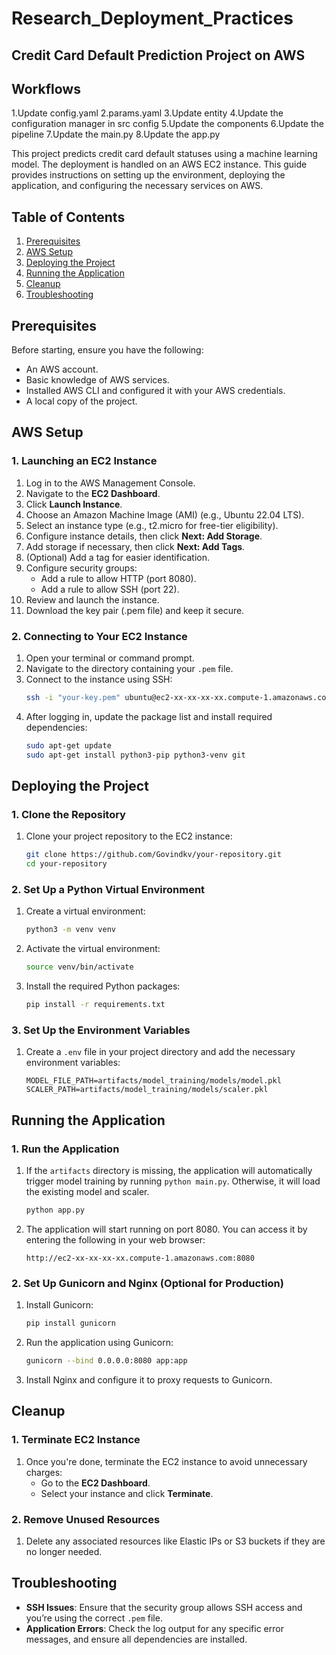 # Research_Deployment_Practices
## Credit Card Default Prediction Project on AWS

## Workflows
1.Update config.yaml
2.params.yaml
3.Update entity 
4.Update the configuration manager in src config 
5.Update the components 
6.Update the pipeline 
7.Update the main.py 
8.Update the app.py



This project predicts credit card default statuses using a machine learning model. The deployment is handled on an AWS EC2 instance. This guide provides instructions on setting up the environment, deploying the application, and configuring the necessary services on AWS.

## Table of Contents
1. [Prerequisites](#prerequisites)
2. [AWS Setup](#aws-setup)
3. [Deploying the Project](#deploying-the-project)
4. [Running the Application](#running-the-application)
5. [Cleanup](#cleanup)
6. [Troubleshooting](#troubleshooting)

## Prerequisites

Before starting, ensure you have the following:
- An AWS account.
- Basic knowledge of AWS services.
- Installed AWS CLI and configured it with your AWS credentials.
- A local copy of the project.

## AWS Setup

### 1. Launching an EC2 Instance
1. Log in to the AWS Management Console.
2. Navigate to the **EC2 Dashboard**.
3. Click **Launch Instance**.
4. Choose an Amazon Machine Image (AMI) (e.g., Ubuntu 22.04 LTS).
5. Select an instance type (e.g., t2.micro for free-tier eligibility).
6. Configure instance details, then click **Next: Add Storage**.
7. Add storage if necessary, then click **Next: Add Tags**.
8. (Optional) Add a tag for easier identification.
9. Configure security groups:
    - Add a rule to allow HTTP (port 8080).
    - Add a rule to allow SSH (port 22).
10. Review and launch the instance.
11. Download the key pair (.pem file) and keep it secure.

### 2. Connecting to Your EC2 Instance
1. Open your terminal or command prompt.
2. Navigate to the directory containing your `.pem` file.
3. Connect to the instance using SSH:
   ```bash
   ssh -i "your-key.pem" ubuntu@ec2-xx-xx-xx-xx.compute-1.amazonaws.com
   ```
4. After logging in, update the package list and install required dependencies:
   ```bash
   sudo apt-get update
   sudo apt-get install python3-pip python3-venv git
   ```

## Deploying the Project

### 1. Clone the Repository
1. Clone your project repository to the EC2 instance:
   ```bash
   git clone https://github.com/Govindkv/your-repository.git
   cd your-repository
   ```

### 2. Set Up a Python Virtual Environment
1. Create a virtual environment:
   ```bash
   python3 -m venv venv
   ```
2. Activate the virtual environment:
   ```bash
   source venv/bin/activate
   ```
3. Install the required Python packages:
   ```bash
   pip install -r requirements.txt
   ```

### 3. Set Up the Environment Variables
1. Create a `.env` file in your project directory and add the necessary environment variables:
   ```env
   MODEL_FILE_PATH=artifacts/model_training/models/model.pkl
   SCALER_PATH=artifacts/model_training/models/scaler.pkl
   ```

## Running the Application

### 1. Run the Application
1. If the `artifacts` directory is missing, the application will automatically trigger model training by running `python main.py`. Otherwise, it will load the existing model and scaler.
   ```bash
   python app.py
   ```

2. The application will start running on port 8080. You can access it by entering the following in your web browser:
   ```url
   http://ec2-xx-xx-xx-xx.compute-1.amazonaws.com:8080
   ```

### 2. Set Up Gunicorn and Nginx (Optional for Production)
1. Install Gunicorn:
   ```bash
   pip install gunicorn
   ```
2. Run the application using Gunicorn:
   ```bash
   gunicorn --bind 0.0.0.0:8080 app:app
   ```
3. Install Nginx and configure it to proxy requests to Gunicorn.

## Cleanup

### 1. Terminate EC2 Instance
1. Once you're done, terminate the EC2 instance to avoid unnecessary charges:
   - Go to the **EC2 Dashboard**.
   - Select your instance and click **Terminate**.

### 2. Remove Unused Resources
1. Delete any associated resources like Elastic IPs or S3 buckets if they are no longer needed.

## Troubleshooting

- **SSH Issues**: Ensure that the security group allows SSH access and you’re using the correct `.pem` file.
- **Application Errors**: Check the log output for any specific error messages, and ensure all dependencies are installed.
